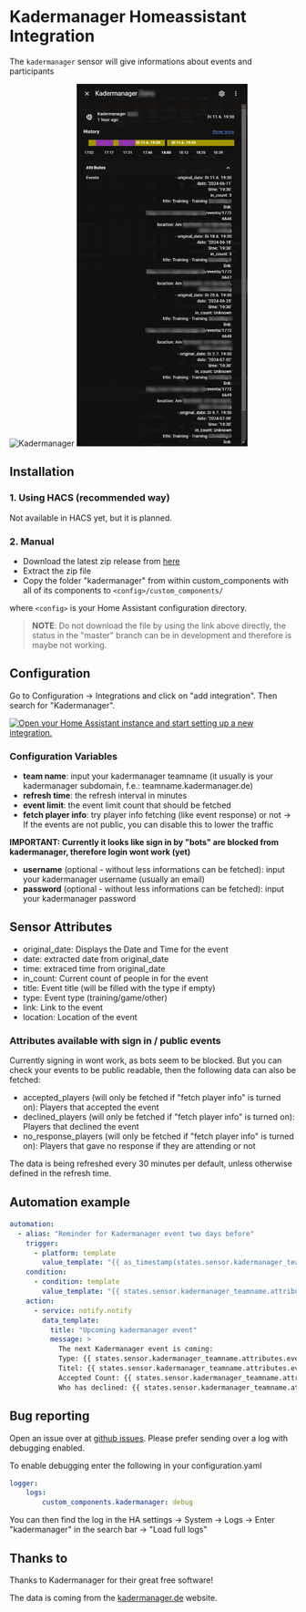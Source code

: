 # Kadermanager Homeassistant Integration
The `kadermanager` sensor will give informations about events and participants

<img src="https://assets1.nimenhuuto.com/assets/logos/kadermanager.de/logo_h128-9f99c175236041ce4e42e770ed364faad6945c046539b14d1828720df6baa426.png" alt="Kadermanager" width="300px">

<img src="images/sensor.png" alt="Kadermanager Sensor" width="300px">

## Installation
### 1. Using HACS (recommended way)

Not available in HACS yet, but it is planned.

### 2. Manual

- Download the latest zip release from [here](https://github.com/FaserF/ha-kadermanager/releases/latest)
- Extract the zip file
- Copy the folder "kadermanager" from within custom_components with all of its components to `<config>/custom_components/`

where `<config>` is your Home Assistant configuration directory.

>__NOTE__: Do not download the file by using the link above directly, the status in the "master" branch can be in development and therefore is maybe not working.

## Configuration

Go to Configuration -> Integrations and click on "add integration". Then search for "Kadermanager".

[![Open your Home Assistant instance and start setting up a new integration.](https://my.home-assistant.io/badges/config_flow_start.svg)](https://my.home-assistant.io/redirect/config_flow_start/?domain=kadermanager)

### Configuration Variables
- **team name**: input your kadermanager teamname (it usually is your kadermanager subdomain, f.e.: teamname.kadermanager.de)
- **refresh time**: the refresh interval in minutes
- **event limit**: the event limit count that should be fetched
- **fetch player info**: try player info fetching (like event response) or not -> If the events are not public, you can disable this to lower the traffic

**IMPORTANT: Currently it looks like sign in by "bots" are blocked from kadermanager, therefore login wont work (yet)**
- **username** (optional - without less informations can be fetched): input your kadermanager username (usually an email)
- **password** (optional - without less informations can be fetched): input your kadermanager password

## Sensor Attributes
- original_date: Displays the Date and Time for the event
- date: extracted date from original_date
- time: extraced time from original_date
- in_count: Current count of people in for the event
- title: Event title (will be filled with the type if empty)
- type: Event type (training/game/other)
- link: Link to the event
- location: Location of the event

### Attributes available with sign in / public events
Currently signing in wont work, as bots seem to be blocked. But you can check your events to be public readable, then the following data can also be fetched: 

- accepted_players (will only be fetched if "fetch player info" is turned on): Players that accepted the event
- declined_players (will only be fetched if "fetch player info" is turned on): Players that declined the event
- no_response_players (will only be fetched if "fetch player info" is turned on): Players that gave no response if they are attending or not

The data is being refreshed every 30 minutes per default, unless otherwise defined in the refresh time.

## Automation example
```yaml
automation:
  - alias: "Reminder for Kadermanager event two days before"
    trigger:
      - platform: template
        value_template: "{{ as_timestamp(states.sensor.kadermanager_teamname.attributes.events[0].date) - as_timestamp(now()) <= 2 * 24 * 3600 }}"
    condition:
      - condition: template
        value_template: "{{ states.sensor.kadermanager_teamname.attributes.events }}"
    action:
      - service: notify.notify
        data_template:
          title: "Upcoming kadermanager event"
          message: >
            The next Kadermanager event is coming:
            Type: {{ states.sensor.kadermanager_teamname.attributes.events[0].type }}
            Titel: {{ states.sensor.kadermanager_teamname.attributes.events[0].title }}
            Accepted Count: {{ states.sensor.kadermanager_teamname.attributes.events[0].in_count }}
            Who has declined: {{ states.sensor.kadermanager_teamname.attributes.events[0].players.declined_players | join(', ') }}
```

## Bug reporting
Open an issue over at [github issues](https://github.com/FaserF/ha-kadermanager/issues). Please prefer sending over a log with debugging enabled.

To enable debugging enter the following in your configuration.yaml

```yaml
logger:
    logs:
        custom_components.kadermanager: debug
```

You can then find the log in the HA settings -> System -> Logs -> Enter "kadermanager" in the search bar -> "Load full logs"

## Thanks to
Thanks to Kadermanager for their great free software!

The data is coming from the [kadermanager.de](https://kadermanager.de/) website.
